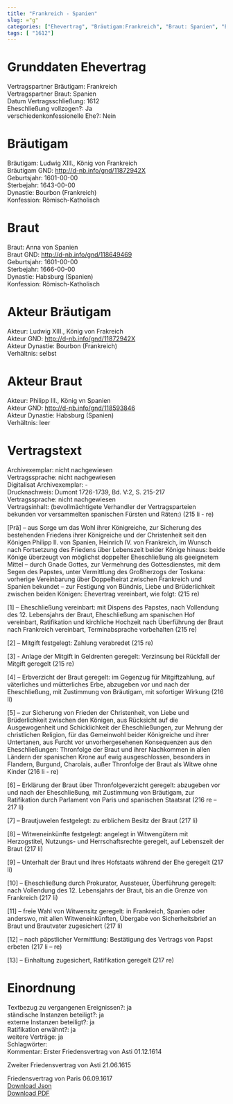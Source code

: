 ```yaml
---
title: "Frankreich - Spanien"
slug: ="g"
categories: ["Ehevertrag", "Bräutigam:Frankreich", "Braut: Spanien", "Eheschließung vollzogen?:Ja", "verschiedenkonfessionelle Ehe?:Nein", "Dynastie Bräutigam:Bourbon (Frankreich)", "Akteur Bräutigam:Ludwig XIII., König von Frakreich", "Akteur Braut:Philipp III., König vn Spanien", "Textbezug?:ja", "Ständisch?:ja", "Ratifikation?:ja", "Sonstiges?:ja", "Bräutigam:Frankreich", "Braut: Spanien"]
tags: [ "1612"]
---
```

<!--more-->

# Grunddaten Ehevertrag

Vertragspartner Bräutigam: Frankreich<br>
Vertragspartner Braut: Spanien<br>
Datum Vertragsschließung: 1612<br>
Eheschließung vollzogen?: Ja<br>
verschiedenkonfessionelle Ehe?: Nein<br>
# Bräutigam

Bräutigam: Ludwig XIII., König von Frankreich<br>
Bräutigam GND: http://d-nb.info/gnd/11872942X<br>
Geburtsjahr: 1601-00-00<br>
Sterbejahr: 1643-00-00<br>
Dynastie: Bourbon (Frankreich)<br>
Konfession: Römisch-Katholisch<br>
# Braut

Braut: Anna von Spanien<br>
Braut GND: http://d-nb.info/gnd/118649469<br>
Geburtsjahr: 1601-00-00<br>
Sterbejahr: 1666-00-00<br>
Dynastie: Habsburg (Spanien)<br>
Konfession: Römisch-Katholisch<br>
# Akteur Bräutigam

Akteur: Ludwig XIII., König von Frakreich<br>
Akteur GND: http://d-nb.info/gnd/11872942X<br>
Akteur Dynastie: Bourbon (Frankreich)<br>
Verhältnis: selbst<br>
# Akteur Braut

Akteur: Philipp III., König vn Spanien<br>
Akteur GND: http://d-nb.info/gnd/118593846<br>
Akteur Dynastie: Habsburg (Spanien)<br>
Verhältnis: leer<br>
# Vertragstext

Archivexemplar: nicht nachgewiesen<br>
Vertragssprache: nicht nachgewiesen<br>
Digitalisat Archivexemplar: -<br>
Drucknachweis: Dumont 1726-1739, Bd. V:2, S. 215-217<br>
Vertragssprache: nicht nachgewiesen<br>
Vertragsinhalt: (bevollmächtigete Verhandler der Vertragsparteien bekunden vor versammelten spanischen Fürsten und Räten:) (215 li - re)

[Prä] – aus Sorge um das Wohl ihrer Königreiche, zur Sicherung des bestehenden Friedens ihrer Königreiche und der Christenheit seit den Königen Philipp II. von Spanien, Heinrich IV. von Frankreich, im Wunsch nach Fortsetzung des Friedens über Lebenszeit beider Könige hinaus: beide Könige überzeugt von möglichst doppelter Eheschließung als geeignetem Mittel – durch Gnade Gottes, zur Vermehrung des Gottesdienstes, mit dem Segen des Papstes, unter Vermittlung des Großherzogs der Toskana: vorherige Vereinbarung über Doppelheirat zwischen Frankreich und Spanien bekundet – zur Festigung von Bündnis, Liebe und Brüderlichkeit zwischen beiden Königen: Ehevertrag vereinbart, wie folgt: (215 re)

[1] – Eheschließung vereinbart: mit Dispens des Papstes, nach Vollendung des 12. Lebensjahrs der Braut, Eheschließung am spanischen Hof vereinbart, Ratifikation und kirchliche Hochzeit nach Überführung der Braut nach Frankreich vereinbart, Terminabsprache vorbehalten (215 re)

[2] – Mitgift festgelegt: Zahlung verabredet (215 re)

[3] - Anlage der Mitgift in Geldrenten geregelt: Verzinsung bei Rückfall der Mitgift geregelt (215 re)

[4] – Erbverzicht der Braut geregelt: im Gegenzug für Mitgiftzahlung, auf väterliches und mütterliches Erbe, abzugeben vor und nach der Eheschließung, mit Zustimmung von Bräutigam, mit sofortiger Wirkung (216 li)

[5] – zur Sicherung von Frieden der Christenheit, von Liebe und Brüderlichkeit zwischen den Königen, aus Rücksicht auf die Ausgewogenheit und Schicklichkeit der Eheschließungen, zur Mehrung der christlichen Religion, für das Gemeinwohl beider Königreiche und ihrer Untertanen, aus Furcht vor unvorhergesehenen Konsequenzen aus den Eheschließungen: Thronfolge der Braut und ihrer Nachkommen in allen Ländern der spanischen Krone auf ewig ausgeschlossen, besonders in Flandern, Burgund, Charolais, außer Thronfolge der Braut als Witwe ohne Kinder (216 li - re)

[6] – Erklärung der Braut über Thronfolgeverzicht geregelt: abzugeben vor und nach der Eheschließung, mit Zustimmung von Bräutigam, zur Ratifikation durch Parlament von Paris und spanischen Staatsrat (216 re – 217 li)

[7] – Brautjuwelen festgelegt: zu erblichem Besitz der Braut (217 li)

[8] – Witweneinkünfte festgelegt: angelegt in Witwengütern mit Herzogstitel, Nutzungs- und Herrschaftsrechte geregelt, auf Lebenszeit der Braut (217 li)

[9] – Unterhalt der Braut und ihres Hofstaats während der Ehe geregelt (217 li)

[10] – Eheschließung durch Prokurator, Aussteuer, Überführung geregelt: nach Vollendung des 12. Lebensjahrs der Braut, bis an die Grenze von Frankreich (217 li)

[11] – freie Wahl von Witwensitz geregelt: in Frankreich, Spanien oder anderswo, mit allen Witweneinkünften, Übergabe von Sicherheitsbrief an Braut und Brautvater zugesichert (217 li)

[12] – nach päpstlicher Vermittlung: Bestätigung des Vertrags von Papst erbeten (217 li – re)

[13] – Einhaltung zugesichert, Ratifikation geregelt (217 re)
<br>
# Einordnung

Textbezug zu vergangenen Ereignissen?: ja<br>
ständische Instanzen beteiligt?: ja<br>
externe Instanzen beteiligt?: ja<br>
Ratifikation erwähnt?: ja<br>
weitere Verträge: ja<br>
Schlagwörter: <br>
Kommentar: Erster Friedensvertrag von Asti 01.12.1614

 Zweiter Friedensvertrag von Asti 21.06.1615

 Friedensvertrag von Paris 06.09.1617<br>
[Download Json](/vertraege/vertrag.json)<br>
[Download PDF](/vertraege/v199.pdf)